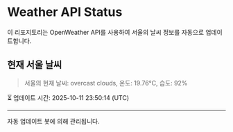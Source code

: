 
# Weather API Status

이 리포지토리는 OpenWeather API를 사용하여 서울의 날씨 정보를 자동으로 업데이트합니다.

## 현재 서울 날씨
> 서울의 현재 날씨: overcast clouds, 온도: 19.76°C, 습도: 92%

⏳ 업데이트 시간: 2025-10-11 23:50:14 (UTC)

---
자동 업데이트 봇에 의해 관리됩니다.
